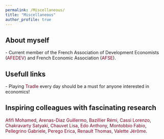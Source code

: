 ```yaml
---
permalink: /Miscellaneous/
title: "Miscellaneous"
author_profile: true
---
```


## About myself 

<p>
  - Current member of the French Association of Development Economists 
  (<a href="https://afedev.fr/" 
      style="color: #800020; text-decoration: none;" 
      target="_blank">AFEDEV</a>) 
  and French Economic Association 
  (<a href="https://www.afse.fr/" 
      style="color: #800020; text-decoration: none;" 
      target="_blank">AFSE</a>).
</p>

## Usefull links 

<p>
  - Playing 
  <a href="https://games.oec.world/en/tradle/" 
     style="color: #800020; text-decoration: none;" 
     target="_blank">Tradle</a> 
  every day should be a must for anyone interested in economics!
</p>


## Inspiring colleagues with fascinating research

<p>
  <a href="https://sites.google.com/view/mohamedafifi/home?authuser=0" 
     style="color: #800020; text-decoration: none;" 
     target="_blank">Afifi Mohamed</a>, 
  <a href="https://docenti.unicatt.it/ppd2/en/docenti/91099/guillermo-arenas-diaz/profilo" 
     style="color: #800020; text-decoration: none;" 
     target="_blank">Arenas-Diaz Guillermo</a>, 
  <a href="https://remibazillier.wordpress.com/" 
     style="color: #800020; text-decoration: none;" 
     target="_blank">Bazillier Rémi</a>, 
  <a href="https://lorenzocassi.wordpress.com/" 
     style="color: #800020; text-decoration: none;" 
     target="_blank">Cassi Lorenzo</a>, 
  <a href="https://satyaki4.github.io/" 
     style="color: #800020; text-decoration: none;" 
     target="_blank">Chakravarty Satyaki</a>, 
  <a href="https://sites.google.com/site/lisachauvetdial/" 
     style="color: #800020; text-decoration: none;" 
     target="_blank">Chauvet Lisa</a>, 
  <a href="https://sites.google.com/site/anthonyedohome/" 
     style="color: #800020; text-decoration: none;" 
     target="_blank">Edo Anthony</a>, 
  <a href="https://sites.google.com/site/montobbiofabio/" 
     style="color: #800020; text-decoration: none;" 
     target="_blank">Montobbio Fabio</a>, 
  <a href="https://sites.google.com/view/gabrielepellegrino/home" 
     style="color: #800020; text-decoration: none;" 
     target="_blank">Pellegrino Gabriele</a>, 
  <a href="https://sites.google.com/site/ericaritaperego/home?authuser=0" 
     style="color: #800020; text-decoration: none;" 
     target="_blank">Perego Erica</a>, 
  <a href="https://www.thomas-renault.com/" 
     style="color: #800020; text-decoration: none;" 
     target="_blank">Renault Thomas</a>, 
  <a href="https://sites.google.com/view/valettejerome/home" 
     style="color: #800020; text-decoration: none;" 
     target="_blank">Valette Jérôme</a>.
</p>


